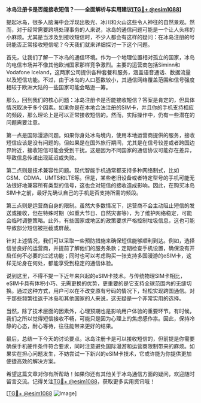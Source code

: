 **冰岛注册卡是否能接收短信？——全面解析与实用建议[[TG💪+ @esim1088](https://t.me/s/esim1088)]**

提起冰岛，很多人脑海中会浮现出极光、冰川和火山这些令人神往的自然景观。然而，对于经常需要跨境处理事务的人来说，冰岛的通信问题可能是一个让人头疼的小麻烦。尤其是当涉及到接收短信时，不少人都会有这样的疑问：在冰岛注册的号码能否正常接收短信呢？今天我们就来详细探讨一下这个问题。

首先，让我们了解一下冰岛的通信环境。作为一个地理位置相对孤立的国家，冰岛的电信市场并不像其他欧洲国家那样竞争激烈。主要的运营商包括Siminn和Vodafone Iceland，这两家公司提供各种套餐和服务，涵盖语音通话、数据流量以及短信功能。不过，由于冰岛的人口基数较小，其通信网络覆盖范围和信号强度相较于欧洲大陆的一些国家可能会略逊一筹。

那么，回到我们的核心问题：冰岛注册卡是否能接收短信？答案是肯定的，但具体情况取决于多个因素。如果你是在本地合法注册的SIM卡，并且你的手机支持相应的频段，那么理论上是可以正常接收短信的。然而，实际操作中，仍有一些潜在的问题需要注意。

第一点是国际漫游问题。如果你身处冰岛境内，使用本地运营商提供的服务，接收短信应该是没有问题的。但如果是在国外旅行期间，尤其是在信号较差或者跨国边界附近，接收短信可能会受到干扰。这是因为不同国家的通信协议可能存在差异，导致信息传递出现延迟或失败。

第二点则是技术兼容性问题。现代智能手机通常都支持多种网络制式，比如GSM、CDMA、UMTS和LTE等。但是，某些老旧设备或者特定型号的手机可能无法很好地兼容所有类型的信号，这也会对短信的接收造成影响。因此，在购买冰岛SIM卡之前，最好先确认自己的手机是否支持所需的频段。

第三点则是运营商自身的限制。虽然大多数情况下，运营商不会主动阻止短信的发送或接收，但在特殊时期（如重大节日、自然灾害等），为了维护网络稳定，可能会临时调整策略。此外，有些国家或地区的政策要求严格控制垃圾信息，这也可能导致部分短信被拦截或屏蔽。

针对上述情况，我们可以采取一些预防措施来确保短信能够顺利到达。例如，选择信誉良好的运营商，并提前了解他们的服务条款；定期检查手机设置，确保没有开启任何不必要的过滤功能；同时也可以考虑购买一张支持多国漫游的eSIM卡，这样无论身在何处，都能享受到稳定的通信体验。

说到这里，不得不提一下近年来兴起的eSIM卡技术。与传统物理SIM卡相比，eSIM卡具有体积小巧、无需更换的优势，更重要的是它支持全球范围内的无缝切换。通过这种方式，用户可以在不改变原有号码的情况下，轻松实现跨国通信。对于那些频繁往返于冰岛和其他国家的人来说，这无疑是一个非常实用的选择。

当然，除了技术层面的因素外，心理预期也是影响用户体验的重要环节。有时候，我们之所以觉得短信接收不畅，可能只是因为心理上的焦虑感作祟。因此，保持冷静的心态，耐心等待，往往能带来更好的结果。

最后，总结一下今天的讨论要点。冰岛注册卡是可以接收短信的，但前提是你需要确保手机硬件条件符合要求，同时注意避免国际漫游和运营商限制带来的麻烦。如果实在担心问题发生，不妨尝试一下新兴的eSIM卡技术，它或许能为你提供更加便捷高效的解决方案。

希望这篇文章对你有所帮助！如果你还有其他关于冰岛通信方面的疑问，欢迎随时留言交流。记得关注[TG💪+ @esim1088](https://t.me/s/esim1088)，获取更多实用资讯哦！

[[TG💪+ @esim1088](https://t.me/s/esim1088) ![Image](https://i.postimg.cc/4NQfJmqS/Snipaste-2025-05-13-00-14-12.png)]
